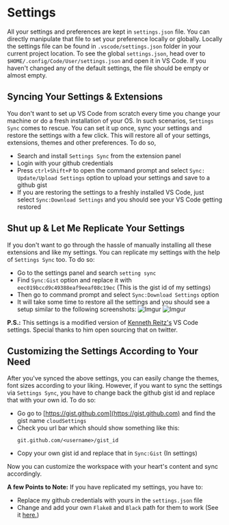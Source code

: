 # Settings

All your settings and preferences are kept in `settings.json` file. You can directly manipulate that file to set your preference locally or globally. Locally the settings file can be found in `.vscode/settings.json` folder in your current project location. To see the global `settings.json`, head over to `$HOME/.config/Code/User/settings.json` and open it in VS Code. If you haven't changed any of the default settings, the file should be empty or almost empty.


## Syncing Your Settings & Extensions
You don't want to set up VS Code from scratch every time you change your machine or do a fresh installation of your OS. In such scenarios, `Settings Sync` comes to rescue. You can set it up once, sync your settings and restore the settings with a few click. This will restore all of your settings, extensions, themes and other preferences. To do so,
* Search and install `Settings Sync` from the extension panel
* Login with your github credentials
* Press `ctrl+Shift+P` to open the command prompt and select `Sync: Update/Upload Settings` option to upload your settings and save to a github gist
* If you are restoring the settings to a freshly installed VS Code, just select `Sync:Download Settings` and you should see your VS Code getting restored


## Shut up & Let Me Replicate Your Settings

If you don't want to go through the hassle of manually installing all these extensions and like my settings. You can replicate my settings with the help of `Settings Sync` too. To do so:
* Go to the settings panel and search `setting sync`
* Find `Sync:Gist` option and replace it with `eec019bccd9c49388eaf9eeaf08c19ec` (This is the gist id of my settings)
* Then go to command prompt and select `Sync:Download Settings` option
* It will take some time to restore all the settings and you should see a setup similar to the following screenshots:
![Imgur](https://i.imgur.com/esscMKH.png)
![Imgur](https://i.imgur.com/TtYbXeI.png)




**P.S.:** This settings is a modified version of [Kenneth Reitz's](https://www.kennethreitz.org/) VS Code settings. Special thanks to him open sourcing that on twitter.

## Customizing the Settings According to Your Need

After you've synced the above settings, you can easily change the themes, font sizes according to your liking. However, if you want to sync the settings via `Settings Sync`, you have to change back the github gist id and replace that with your own id. To do so:

* Go go to [https://gist.github.com](https://gist.github.com) and find the gist name `cloudSettings`
* Check you url bar which should show something like this:
    ```
    git.github.com/<username>/gist_id
    ```
* Copy your own gist id and replace that in `Sync:Gist` (In settings)

Now you can customize the workspace with your heart's content and sync accordingly.

**A few Points to Note:**
If you have replicated my settings, you have to:
* Replace my github credentials with yours in the `settings.json` file
* Change and add your own `Flake8` and `Black` path for them to work (See it [here.]())
